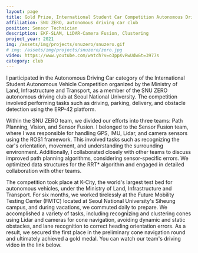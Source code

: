 ```yaml
---
layout: page
title: Gold Prize, International Student Car Competition Autonomous Driving Sector
affiliation: SNU ZERO, autonomous driving car club
position: Sensor Technician
description: EKF-SLAM, LiDAR-Camera Fusion, Clustering
project_year: 2021
img: /assets/img/projects/snuzero/snuzero.gif
# img: /assets/img/projects/snuzero/zero.jpg
video: https://www.youtube.com/watch?v=o3ppXvRwUdw&t=3977s
category: club
---
```


I participated in the Autonomous Driving Car category of the International Student Autonomous Vehicle Competition organized by the Ministry of Land, Infrastructure and Transport, as a member of the SNU ZERO autonomous driving club at Seoul National University. The competition involved performing tasks such as driving, parking, delivery, and obstacle detection using the ERP-42 platform.

Within the SNU ZERO team, we divided our efforts into three teams: Path Planning, Vision, and Sensor Fusion. I belonged to the Sensor Fusion team, where I was responsible for handling GPS, IMU, Lidar, and camera sensors using the ROS1 framework. This involved tasks such as recognizing the car's orientation, movement, and understanding the surrounding environment. Additionally, I collaborated closely with other teams to discuss improved path planning algorithms, considering sensor-specific errors. We optimized data structures for the RRT* algorithm and engaged in detailed collaboration with other teams.

The competition took place at K-City, the world's largest test bed for autonomous vehicles, under the Ministry of Land, Infrastructure and Transport. For six months, we worked tirelessly at the Future Mobility Testing Center (FMTC) located at Seoul National University's Siheung campus, and during vacations, we commuted daily to prepare. We accomplished a variety of tasks, including recognizing and clustering cones using Lidar and cameras for cone navigation, avoiding dynamic and static obstacles, and lane recognition to correct heading orientation errors. As a result, we secured the first place in the preliminary cone navigation round and ultimately achieved a gold medal. You can watch our team's driving video in the link below.

<div>
    <img class="figure col" src="{{ site.baseurl }}/assets/img/projects/snuzero/zero_cone.MP4" alt="" title="cone planning"/>
</div>